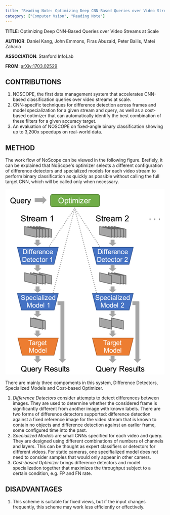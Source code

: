 ```yaml
---
title: "Reading Note: Optimizing Deep CNN-Based Queries over Video Streams at Scale"
category: ["Computer Vsion", "Reading Note"]
---
```


**TITLE**: Optimizing Deep CNN-Based Queries over Video Streams at Scale

**AUTHOR**: Daniel Kang, John Emmons, Firas Abuzaid, Peter Bailis, Matei Zaharia

**ASSOCIATION**: Stanford InfoLab

**FROM**: [arXiv:1703.02529](https://arxiv.org/abs/1703.02529)

## CONTRIBUTIONS ##

1. NOSCOPE, the first data management system that accelerates CNN-based classification queries over video streams at scale.
2. CNN-specific techniques for difference detection across frames and model specialization for a given stream and query, as well as a cost-based optimizer that can automatically identify the best combination of these filters for a given accuracy target.
3. An evaluation of NOSCOPE on fixed-angle binary classification showing up to 3,200x speedups on real-world data.

## METHOD ##

The work flow of NoScope can be viewed in the following figure. Brefiely, it can be explained that NoScope's optimizer selects a different configuration of difference detectors and specialized models for each video stream to perform binary classification as quickly as possible without calling the full target CNN, which will be called only when necessary.

![Overall Framework of NoScope](https://raw.githubusercontent.com/joshua19881228/my_blogs/master/Computer_Vision/Reading_Note/figures/Reading_Note_20170710_NoScope.png "Overall Framework of NoScope =480")

There are mainly three compoments in this system, Difference Detectors, Specialized Models and Cost-based Optimizer.

1. *Difference Detectors* consider attempts to detect differences between images. They are used to determine whether the considered frame is significantly different from another image with known labels. There are two forms of difference detectors supported: difference detection against a fixed reference image for the video stream that is known to contain no objects and difference detection against an earlier frame, some configured time into the past.
2. *Specialized Models* are small CNNs specified for each video and query. They are designed using different combinations of numbers of channels and layers. This can be thought as expert classifiers or detectors for different videos. For static cameras, one specifialized model does not need to consider samples that would only appear in other camers.
3. *Cost-based Optimizer* brings difference detectors and model specialization together that maximizes the throughput subject to a certain condition, e.g. FP and FN rate.

## DISADVANTAGES ##

1. This scheme is suitable for fixed views, but if the input changes frequently, this scheme may work less efficiently or effectively.